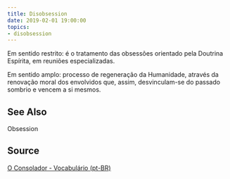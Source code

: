 ```yaml
---
title: Disobsession
date: 2019-02-01 19:00:00
topics:
- disobsession
---
```


Em sentido restrito: é o tratamento das obsessões orientado pela Doutrina Espírita, 
em reuniões especializadas.

Em sentido amplo: processo de regeneração da Humanidade, através da renovação moral dos 
envolvidos que, assim, desvinculam-se do passado sombrio e vencem a si mesmos. 

## See Also
Obsession

## Source
[O Consolador - Vocabulário (pt-BR)](http://www.oconsolador.com.br/linkfixo/vocabulario/principal.html)


